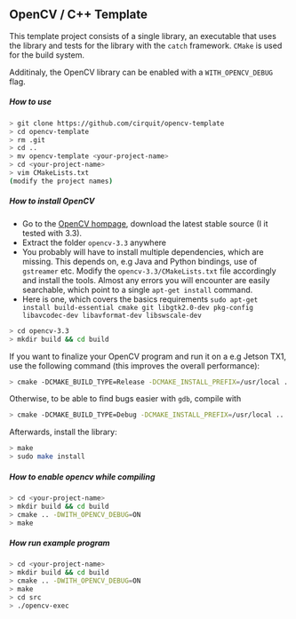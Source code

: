 ## OpenCV / C++ Template

This template project consists of a single library, an executable that uses the library and tests for the library with the `catch` framework. `CMake` is used for the build system.

Additinaly, the OpenCV library can be enabled with a `WITH_OPENCV_DEBUG` flag.

##### How to use
```bash
> git clone https://github.com/cirquit/opencv-template
> cd opencv-template
> rm .git
> cd ..
> mv opencv-template <your-project-name>
> cd <your-project-name>
> vim CMakeLists.txt 
(modify the project names)
```

##### How to install OpenCV

* Go to the [OpenCV hompage](http://opencv.org/releases.html), download the latest stable source (I it tested with 3.3).
* Extract the folder `opencv-3.3` anywhere
* You probably will have to install multiple dependencies, which are missing. This depends on, e.g Java and Python bindings, use of `gstreamer` etc. Modify the `opencv-3.3/CMakeLists.txt` file accordingly and install the tools. Almost any errors you will encounter are easily searchable, which point to a single `apt-get install` command.
* Here is one, which covers the basics requirements `sudo apt-get install build-essential cmake git libgtk2.0-dev pkg-config libavcodec-dev libavformat-dev libswscale-dev`

```bash
> cd opencv-3.3
> mkdir build && cd build
```

If you want to finalize your OpenCV program and run it on a e.g Jetson TX1, use the following command (this improves the overall performance):

```bash
> cmake -DCMAKE_BUILD_TYPE=Release -DCMAKE_INSTALL_PREFIX=/usr/local .. 
```

Otherwise, to be able to find bugs easier with `gdb`, compile with

```bash
> cmake -DCMAKE_BUILD_TYPE=Debug -DCMAKE_INSTALL_PREFIX=/usr/local ..
```

Afterwards, install the library:

```bash
> make
> sudo make install
```

##### How to enable opencv while compiling
```bash
> cd <your-project-name>
> mkdir build && cd build
> cmake .. -DWITH_OPENCV_DEBUG=ON
> make
```

##### How run example program

```bash
> cd <your-project-name>
> mkdir build && cd build
> cmake .. -DWITH_OPENCV_DEBUG=ON
> make
> cd src
> ./opencv-exec
```
